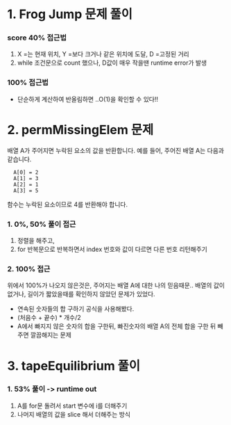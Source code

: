 # 1. Frog Jump 문제 풀이

### score 40% 접근법

1.  X =는 현재 위치, Y =보다 크거나 같은 위치에 도달, D =고정된 거리
2.  while 조건문으로 count 했으나, D값이 매우 작을땐 runtime error가 발생

### 100% 접근법

- 단순하게 계산하여 반올림하면 ..O(1)을 확인할 수 있다!!

# 2. permMissingElem 문제

배열 A가 주어지면 누락된 요소의 값을 반환합니다. 예를 들어, 주어진 배열 A는 다음과 같습니다.

```
  A[0] = 2
  A[1] = 3
  A[2] = 1
  A[3] = 5
```

함수는 누락된 요소이므로 4를 반환해야 합니다.

### 1. 0%, 50% 풀이 접근

1. 정렬을 해주고,
2. for 반복문으로 반복하면서 index 번호와 값이 다르면 다른 번호 리턴해주기

### 2. 100% 접근

위에서 100%가 나오지 않은것은, 주어지는 배열 A에 대한 나의 믿음때문.. 배열의 값이 없거나, 길이가 짧았을때를 확인하지 않았던 문제가 있었다.

- 연속된 숫자들의 합 구하기 공식을 사용해봤다.
- (처음수 + 끝수) \* 개수/2
- A에서 빠지지 않은 숫자의 합을 구한뒤, 빠진숫자의 배열 A의 전체 합을 구한 뒤 빼주면 깔끔해지는 문제

# 3. tapeEquilibrium 풀이

### 1. 53% 풀이 -> runtime out

1. A를 for문 돌려서 start 변수에 i를 더해주기
2. 나머지 배열의 값을 slice 해서 더해주는 방식
